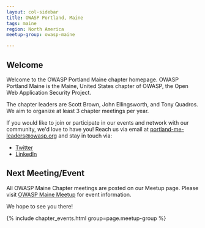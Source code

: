 ```yaml
---
layout: col-sidebar
title: OWASP Portland, Maine
tags: maine
region: North America
meetup-group: owasp-maine

---
```


## Welcome
Welcome to the OWASP Portland Maine chapter homepage. OWASP Portland Maine is the Maine, United States chapter of OWASP, the Open Web Application Security Project. 

The chapter leaders are Scott Brown, John Ellingsworth, and Tony Quadros. We aim to organize at least 3 chapter meetings per year. 

If you would like to join or participate in our events and network with our community, we'd love to have you! Reach us via email at <a href="mailto:portland-me-leaders@owasp.org">portland-me-leaders@owasp.org</a> and stay in touch via: 
- [Twitter](http://twitter.com/owaspmaine)
- [LinkedIn](https://www.linkedin.com/company/owasp-maine/)

Next Meeting/Event <!-- You should keep this section as it will populate your meetup events -->
---------------------
All OWASP Maine Chapter meetings are posted on our Meetup page.  Please visit [OWASP Maine Meetup](https://www.meetup.com/owasp-maine/) for event information.

We hope to see you there!

{% include chapter_events.html group=page.meetup-group %}
